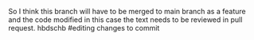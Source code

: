 So I think this branch will have to be merged to main branch as a feature and the code modified in this case the text needs to be reviewed in pull request.
hbdschb
#editing changes to commit
